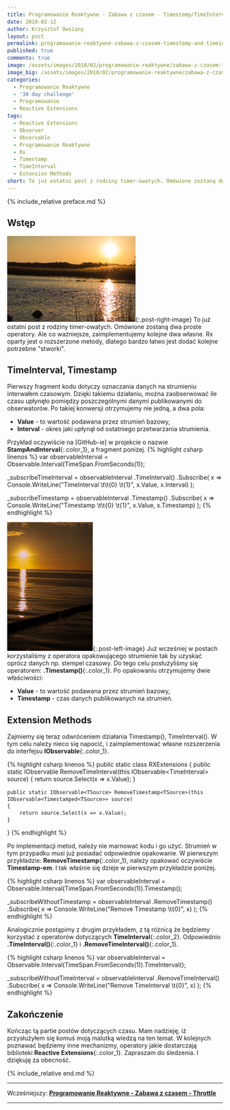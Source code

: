 ```yaml
---
title: Programowanie Reaktywne - Zabawa z czasem - Timestamp/TimeInterval.
date: 2018-02-12
author: Krzysztof Owsiany
layout: post
permalink: programowanie-reaktywne-zabawa-z-czasem-timestamp-and-timeinterval
published: true
comments: true        
image: /assets/images/2018/02/programowanie-reaktywne/zabawa-z-czasem-timestamp-and-timeinterval/post.jpg
image_big: /assets/images/2018/02/programowanie-reaktywne/zabawa-z-czasem-timestamp-and-timeinterval/post-big.jpg
categories:
  - Programowanie Reaktywne
  - '30 day challenge'
  - Programowanie
  - Reactive Extensions
tags:
  - Reactive Extensions
  - Observer
  - Observable
  - Programowanie Reaktywne
  - Rx
  - Timestamp
  - TimeInterval  
  - Extension Methods
short: To już ostatni post z rodziny timer-owatych. Omówione zostaną dwa proste operatory. Ale co ważniejsze, zaimplementujemy kolejne dwa własne. Rx oparty jest o rozszerzone metody, dlatego bardzo łatwo jest dodać kolejne potrzebne "stworki".
---
```

{% include_relative preface.md %}

## Wstęp
[![Reactive Extensions - Extension Methods][post]][post-big]{:.post-right-image}
To już ostatni post z rodziny timer-owatych. Omówione zostaną dwa proste operatory. Ale co ważniejsze, zaimplementujemy kolejne dwa własne. Rx oparty jest o rozszerzone metody, dlatego bardzo łatwo jest dodać kolejne potrzebne "stworki".

## TimeInterval, Timestamp
Pierwszy fragment kodu dotyczy oznaczania danych na strumieniu interwałem czasowym. Dzięki takiemu działaniu, można zaobserwować ile czasu upłynęło pomiędzy poszczególnymi danymi publikowanymi do obserwatorów.
Po takiej konwersji otrzymujemy nie jedną, a dwa pola:
* **Value** - to wartość podawana przez strumień bazowy,
* **Interval** - okres jaki upłynął od ostatniego przetwarzania strumienia.

Przykład oczywiście na [GitHub-ie] w projekcie o nazwie **StampAndInterval**{:.color_1}, a fragment poniżej.
{% highlight csharp linenos %}
var observableInterval = Observable.Interval(TimeSpan.FromSeconds(1));

_subscribeTimeInterval = observableInterval
	.TimeInterval()
	.Subscribe(
		x => Console.WriteLine("TimeInterval \t\t{0} \t{1}", x.Value, x.Interval)
	);

_subscribeTimestamp = observableInterval
	.Timestamp()
	.Subscribe(
		x => Console.WriteLine("Timestamp \t\t{0} \t{1}", x.Value, x.Timestamp)
	);
{% endhighlight %}

[![Reactive Extensions - Extension Methods][image1]][image1-big]{:.post-left-image}
Już wcześniej w postach korzystaliśmy z operatora opakowującego strumienie tak by uzyskać oprócz danych np. stempel czasowy. Do tego celu posłużyliśmy się operatorem: **.Timestamp()**{:.color_1}. Po opakowaniu otrzymujemy dwie właściwości: 
* **Value** - to wartość podawana przez strumień bazowy,
* **Timestamp** - czas danych publikowanych na strumień.

## Extension Methods
Zajmiemy się teraz odwróceniem działania Timestamp(), TimeInterval(). W tym celu należy nieco się napocić, i zaimplementować własne rozszerzenia do interfejsu **IObservable**{:.color_1}.

{% highlight csharp linenos %}
public static class RXExtensions
{
	public static IObservable<TSource> RemoveTimeInterval<TSource>(this IObservable<TimeInterval<TSource>> source)
	{
		return source.Select(x => x.Value);
	}

	public static IObservable<TSource> RemoveTimestamp<TSource>(this IObservable<Timestamped<TSource>> source)
	{
		return source.Select(x => x.Value);
	}
}
{% endhighlight %}

Po implementacji metod, należy nie marnować kodu i go użyć. Strumień w tym przypadku musi już posiadać odpowiednie opakowanie.
W pierwszym przykładzie: **RemoveTimestamp**{:.color_1}, należy opakować oczywiście **Timestamp-em**. I tak właśnie się dzieje w pierwszym przykładzie poniżej.

{% highlight csharp linenos %}
var observableInterval = Observable.Interval(TimeSpan.FromSeconds(1)).Timestamp();

_subscribeWithoutTimestamp = observableInterval
	.RemoveTimestamp()
	.Subscribe(
		x => Console.WriteLine("Remove Timestamp \t{0}", x)
	);
{% endhighlight %}

Analogicznie postąpimy z drugim przykładem, z tą różnicą że będziemy korzystać z operatorów dotyczących **TimeInterval**{:.color_2}.
Odpowiednio **.TimeInterval()**{:.color_1} i **.RemoveTimeInterval()**{:.color_1}.

{% highlight csharp linenos %}
var observableInterval = Observable.Interval(TimeSpan.FromSeconds(1)).TimeInterval();

_subscribeWithoutTimeInterval = observableInterval
	.RemoveTimeInterval()
	.Subscribe(
		x => Console.WriteLine("Remove TimeInterval \t{0}", x)
	);
{% endhighlight %}

## Zakończenie
Kończąc tą partie postów dotyczących czasu. Mam nadzieję, iż przysłużyłem się komuś moją malutką wiedzą na ten temat. 
W kolejnych poznawać będziemy inne mechanizmy, operatory jakie dostarczają biblioteki **Reactive Extensions**{:.color_1}. Zapraszam do śledzenia. I dziękuję za obecność.

{% include_relative end.md %}

------
Wcześniejszy: **[Programowanie Reaktywne - Zabawa z czasem - Throttle][previous]**

<!--Następny: **[Programowanie Reaktywne - Zabawa z czasem - Delay.][next]**-->

------
[previous]: {{site.url}}/programowanie-reaktywne-zabawa-z-czasem-throttle
[next]: {{site.url}}/programowanie-reaktywne-zabawa-z-czasem-interval

[post]: /assets/images/2018/02/programowanie-reaktywne/zabawa-z-czasem-timestamp-and-timeinterval/post.jpg
[post-big]: /assets/images/2018/02/programowanie-reaktywne/zabawa-z-czasem-timestamp-and-timeinterval/post-big.jpg

[image1]: /assets/images/2018/02/programowanie-reaktywne/zabawa-z-czasem-timestamp-and-timeinterval/image1.jpg
[image1-big]: /assets/images/2018/02/programowanie-reaktywne/zabawa-z-czasem-timestamp-and-timeinterval/image1-big.jpg

[Observable.Interval]: {{site.url}}/programowanie-reaktywne-zabawa-z-czasem-timestamp-and-timeinterval